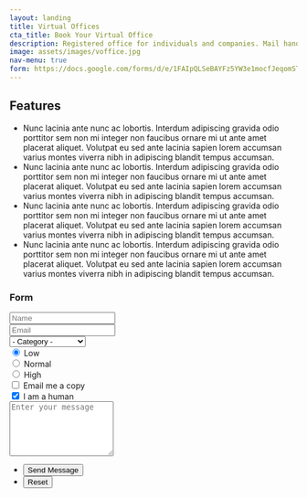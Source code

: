 ```yaml
---
layout: landing
title: Virtual Offices
cta_title: Book Your Virtual Office
description: Registered office for individuals and companies. Mail handling, virtual number and meeting room benefits.
image: assets/images/voffice.jpg
nav-menu: true
form: https://docs.google.com/forms/d/e/1FAIpQLSeBAYFz5YW3e1mocfJeqomSTUpgZgyFGBUJCu8mBlMl5N6SVQ/viewform?embedded=true
---
```





<section id="one">
	<div class="inner">
        <h2 id="elements">Features</h2>
        <div class="row 200%">
            <div class="6u 12u$(medium)">
                <ul>
                    <li>Nunc lacinia ante nunc ac lobortis. Interdum adipiscing gravida odio porttitor sem non mi integer non faucibus ornare mi ut ante amet placerat aliquet. Volutpat eu sed ante lacinia sapien lorem accumsan varius montes viverra nibh in adipiscing blandit tempus accumsan.</li>
                    <li>Nunc lacinia ante nunc ac lobortis. Interdum adipiscing gravida odio porttitor sem non mi integer non faucibus ornare mi ut ante amet placerat aliquet. Volutpat eu sed ante lacinia sapien lorem accumsan varius montes viverra nibh in adipiscing blandit tempus accumsan.</li>
                    <li>Nunc lacinia ante nunc ac lobortis. Interdum adipiscing gravida odio porttitor sem non mi integer non faucibus ornare mi ut ante amet placerat aliquet. Volutpat eu sed ante lacinia sapien lorem accumsan varius montes viverra nibh in adipiscing blandit tempus accumsan.</li>
                    <li>Nunc lacinia ante nunc ac lobortis. Interdum adipiscing gravida odio porttitor sem non mi integer non faucibus ornare mi ut ante amet placerat aliquet. Volutpat eu sed ante lacinia sapien lorem accumsan varius montes viverra nibh in adipiscing blandit tempus accumsan.</li>
                </ul>
            </div>
            <div class="6u$ 12u$(medium)">
                <h3>Form</h3>
                <form method="post" action="#">
                    <div class="row uniform">
                        <div class="6u 12u$(xsmall)">
                            <input type="text" name="demo-name" id="demo-name" value="" placeholder="Name" />
                        </div>
                        <div class="6u$ 12u$(xsmall)">
                            <input type="email" name="demo-email" id="demo-email" value="" placeholder="Email" />
                        </div>
                        <!-- Break -->
                        <div class="12u$">
                            <div class="select-wrapper">
                                <select name="demo-category" id="demo-category">
                                    <option value="">- Category -</option>
                                    <option value="1">Manufacturing</option>
                                    <option value="1">Shipping</option>
                                    <option value="1">Administration</option>
                                    <option value="1">Human Resources</option>
                                </select>
                            </div>
                        </div>
                        <!-- Break -->
                        <div class="4u 12u$(small)">
                            <input type="radio" id="demo-priority-low" name="demo-priority" checked>
                            <label for="demo-priority-low">Low</label>
                        </div>
                        <div class="4u 12u$(small)">
                            <input type="radio" id="demo-priority-normal" name="demo-priority">
                            <label for="demo-priority-normal">Normal</label>
                        </div>
                        <div class="4u$ 12u$(small)">
                            <input type="radio" id="demo-priority-high" name="demo-priority">
                            <label for="demo-priority-high">High</label>
                        </div>
                        <!-- Break -->
                        <div class="6u 12u$(small)">
                            <input type="checkbox" id="demo-copy" name="demo-copy">
                            <label for="demo-copy">Email me a copy</label>
                        </div>
                        <div class="6u$ 12u$(small)">
                            <input type="checkbox" id="demo-human" name="demo-human" checked>
                            <label for="demo-human">I am a human</label>
                        </div>
                        <!-- Break -->
                        <div class="12u$">
                            <textarea name="demo-message" id="demo-message" placeholder="Enter your message" rows="6"></textarea>
                        </div>
                        <!-- Break -->
                        <div class="12u$">
                            <ul class="actions">
                                <li><input type="submit" value="Send Message" class="special" /></li>
                                <li><input type="reset" value="Reset" /></li>
                            </ul>
                        </div>
                    </div>
                </form>
            </div>
        </div>
    </div>
</section>
